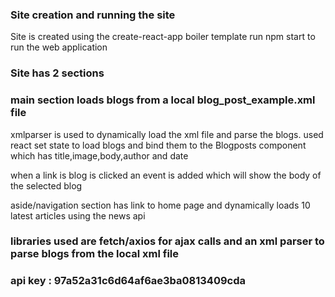 
### Site creation and running the site

Site is created using the create-react-app boiler template
run npm start to run the web application

### Site has 2 sections 

### main section loads blogs from a local blog_post_example.xml file

xmlparser is used to dynamically load the xml file and parse the blogs. used react set state to load blogs and bind them to the Blogposts component which has title,image,body,author and date

when a link is blog is clicked an event is added which will show the body of the selected blog



aside/navigation section has link to home page and dynamically loads 10 latest articles using the news api

### libraries used are fetch/axios for ajax calls  and an xml parser to parse blogs from the local xml file


### api key : 97a52a31c6d64af6ae3ba0813409cda
